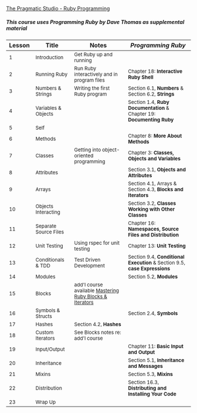 
[The Pragmatic Studio - Ruby Programming](https://pragmaticstudio.com/courses/ruby)

##### This course uses *Programming Ruby* by Dave Thomas as supplemental material

 Lesson | Title | Notes | *Programming Ruby*
   ---   |   --- |   --- |       ---
 <sup>1<sup> | <sup>Introduction<sup> | <sup>Get Ruby up and running<sup> |
 <sup>2<sup> | <sup>Running Ruby<sup> | <sup>Run Ruby interactively and in program files<sup> | <sup>Chapter 18: **Interactive Ruby Shell**<sup>
 <sup>3<sup> | <sup>Numbers & Strings<sup> | <sup>Writing the first Ruby program<sup> | <sup>Section 6.1, **Numbers** & Section 6.2, **Strings**<sup>
 <sup>4<sup> | <sup>Variables & Objects<sup> | | <sup>Section 1.4, **Ruby Documentation** & Chapter 19: **Documenting Ruby**<sup>
 <sup>5<sup> | <sup>Self<sup> | |
 <sup>6<sup> | <sup>Methods<sup> | | <sup>Chapter 8: **More About Methods**<sup>
 <sup>7<sup> | <sup>Classes<sup> | <sup>Getting into object-oriented programming<sup> | <sup>Chapter 3: **Classes, Objects and Variables**<sup>
 <sup>8<sup> | <sup>Attributes<sup> | | <sup>Section 3.1, **Objects and Attributes**<sup>
 <sup>9<sup> | <sup>Arrays<sup> | | <sup>Section 4.1, Arrays & Section 4.3, **Blocks and Iterators**<sup>
 <sup>10<sup> | <sup>Objects Interacting<sup> | | <sup>Section 3.2, **Classes Working with Other Classes**<sup>
 <sup>11<sup> | <sup>Separate Source Files<sup> | | <sup>Chapter 16: **Namespaces, Source Files and Distribution**<sup>
 <sup>12<sup> | <sup>Unit Testing<sup> | <sup>Using rspec for unit testing<sup> | <sup>Chapter 13: **Unit Testing**<sup>
 <sup>13<sup> | <sup>Conditionals & TDD<sup> | <sup>Test Driven Development<sup> | <sup>Section 9.4, **Conditional Execution** & Section 9.5, **case Expressions**<sup>
 <sup>14<sup> | <sup>Modules<sup> | | <sup>Section 5.2, **Modules**<sup>
 <sup>15<sup> | <sup>Blocks<sup> | <sup>add'l course available [Mastering Ruby Blocks & Iterators](https://pragmaticstudio.com/ruby-blocks)<sup> |
 <sup>16<sup> | <sup>Symbols & Structs<sup> | | <sup>Section 2.4, **Symbols**<sup>
 <sup>17<sup> | <sup>Hashes<sup> | <sup>Section 4.2, **Hashes**<sup>
 <sup>18<sup> | <sup>Custom Iterators<sup> | <sup>See Blocks notes re: add'l course<sup> |
 <sup>19<sup> | <sup>Input/Output<sup> | | <sup>Chapter 11: **Basic Input and Output**<sup>
 <sup>20<sup> | <sup>Inheritance<sup> | | <sup>Section 5.1, **Inheritance and Messages**<sup>
 <sup>21<sup> | <sup>Mixins<sup> | | <sup>Section 5.3, **Mixins**<sup>
 <sup>22<sup> | <sup>Distribution<sup> | | <sup>Section 16.3, **Distributing and Installing Your Code**<sup>
 <sup>23<sup> | <sup>Wrap Up<sup> | |
